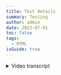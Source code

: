 ```yaml
---
title: Test details
summary: Testing
author: admin
date: 2022-07-01
toc: false
tags:
  - HTML
isGuide: true
---
```

<details><summary>Video transcript</summary>**Hello** [this is a link](www.google.com)

Just some text</details>
